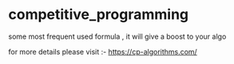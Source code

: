 # competitive_programming
some most frequent used formula , it will give a boost to your algo

for more details please
visit :- https://cp-algorithms.com/
